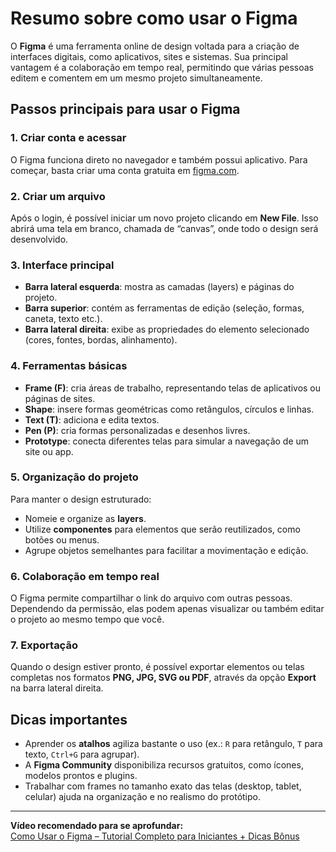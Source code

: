 # Resumo sobre como usar o Figma

O **Figma** é uma ferramenta online de design voltada para a criação de interfaces digitais, como aplicativos, sites e sistemas. Sua principal vantagem é a colaboração em tempo real, permitindo que várias pessoas editem e comentem em um mesmo projeto simultaneamente.

## Passos principais para usar o Figma

### 1. Criar conta e acessar  
O Figma funciona direto no navegador e também possui aplicativo. Para começar, basta criar uma conta gratuita em [figma.com](https://figma.com).

### 2. Criar um arquivo  
Após o login, é possível iniciar um novo projeto clicando em **New File**. Isso abrirá uma tela em branco, chamada de “canvas”, onde todo o design será desenvolvido.

### 3. Interface principal  
- **Barra lateral esquerda**: mostra as camadas (layers) e páginas do projeto.  
- **Barra superior**: contém as ferramentas de edição (seleção, formas, caneta, texto etc.).  
- **Barra lateral direita**: exibe as propriedades do elemento selecionado (cores, fontes, bordas, alinhamento).

### 4. Ferramentas básicas  
- **Frame (F)**: cria áreas de trabalho, representando telas de aplicativos ou páginas de sites.  
- **Shape**: insere formas geométricas como retângulos, círculos e linhas.  
- **Text (T)**: adiciona e edita textos.  
- **Pen (P)**: cria formas personalizadas e desenhos livres.  
- **Prototype**: conecta diferentes telas para simular a navegação de um site ou app.

### 5. Organização do projeto  
Para manter o design estruturado:  
- Nomeie e organize as **layers**.  
- Utilize **componentes** para elementos que serão reutilizados, como botões ou menus.  
- Agrupe objetos semelhantes para facilitar a movimentação e edição.

### 6. Colaboração em tempo real  
O Figma permite compartilhar o link do arquivo com outras pessoas. Dependendo da permissão, elas podem apenas visualizar ou também editar o projeto ao mesmo tempo que você.

### 7. Exportação  
Quando o design estiver pronto, é possível exportar elementos ou telas completas nos formatos **PNG, JPG, SVG ou PDF**, através da opção **Export** na barra lateral direita.

## Dicas importantes  
- Aprender os **atalhos** agiliza bastante o uso (ex.: `R` para retângulo, `T` para texto, `Ctrl+G` para agrupar).  
- A **Figma Community** disponibiliza recursos gratuitos, como ícones, modelos prontos e plugins.  
- Trabalhar com frames no tamanho exato das telas (desktop, tablet, celular) ajuda na organização e no realismo do protótipo.

---

**Vídeo recomendado para se aprofundar:**  
[Como Usar o Figma – Tutorial Completo para Iniciantes + Dicas Bônus](https://www.youtube.com/watch?v=oE_08KTRA9w)

